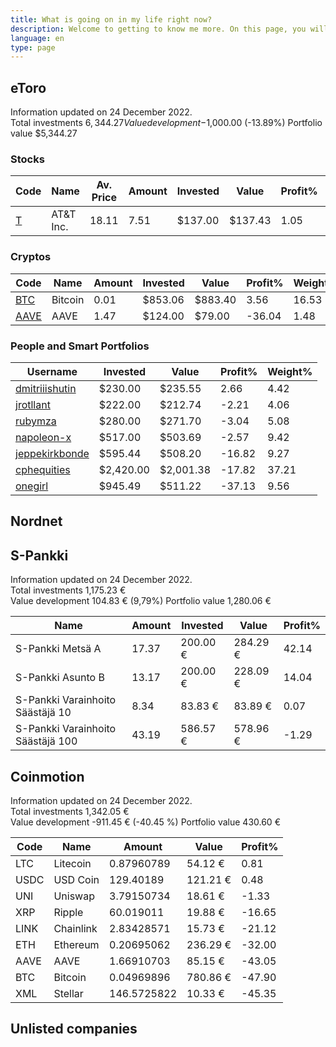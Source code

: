 ```yaml
---
title: What is going on in my life right now?
description: Welcome to getting to know me more. On this page, you will comprehensively find everything that is important to me at the moment in my professional and personal life.
language: en
type: page
---
```


## eToro

Information updated on 24 December 2022.  
Total investments $6,344.27  
Value development -$1,000.00 (-13.89%)
Portfolio value $5,344.27

### Stocks

| Code | Name | Av. Price | Amount | Invested | Value | Profit% | Weight% |
| --- | --- | --- | --- | --- | --- | --- | --- |
| [T](https://www.etoro.com/markets/t) | AT&T Inc. | 18.11 | 7.51 | $137.00 | $137.43 | 1.05 | 2.57 |

### Cryptos

| Code | Name | Amount | Invested | Value | Profit% | Weight% |
| --- | --- | --- | --- | --- | --- | --- |
| [BTC](https://www.etoro.com/markets/btc) | Bitcoin | 0.01 | $853.06 | $883.40 | 3.56 | 16.53 |
| [AAVE](https://www.etoro.com/markets/aave) | AAVE | 1.47 | $124.00 | $79.00 | -36.04 | 1.48 |

### People and Smart Portfolios

| Username | Invested | Value | Profit% | Weight% |
| --- | --- | --- | --- | --- |
| [dmitriiishutin](https://www.etoro.com/people/dmitriiishutin) | $230.00 | $235.55 | 2.66 | 4.42 |
| [jrotllant](https://www.etoro.com/people/jrotllant) | $222.00 | $212.74 | -2.21 | 4.06 |
| [rubymza](https://www.etoro.com/people/rubymza) | $280.00 | $271.70 | -3.04 | 5.08 |
| [napoleon-x](https://www.etoro.com/people/napoleon-x) | $517.00 | $503.69 | -2.57 | 9.42 |
| [jeppekirkbonde](https://www.etoro.com/people/jeppekirkbonde) | $595.44 | $508.20 | -16.82 | 9.27 |
| [cphequities](https://www.etoro.com/people/cphequities) | $2,420.00 | $2,001.38 | -17.82 | 37.21 |
| [onegirl](https://www.etoro.com/people/onegirl) | $945.49 | $511.22 | -37.13 | 9.56 | 5.08 |

## Nordnet

## S-Pankki

Information updated on 24 December 2022.  
Total investments 1,175.23 €  
Value development 104.83 € (9,79%)
Portfolio value 1,280.06 €

| Name | Amount | Invested | Value | Profit% |
| --- | --- | --- | --- | --- |
| S-Pankki Metsä A | 17.37 | 200.00 € | 284.29 € | 42.14 |
| S-Pankki Asunto B | 13.17 | 200.00 € | 228.09 € | 14.04 |
| S-Pankki Varainhoito Säästäjä 10 | 8.34 | 83.83 € | 83.89 € | 0.07 |
| S-Pankki Varainhoito Säästäjä 100 | 43.19 | 586.57 € | 578.96 € | -1.29 |

## Coinmotion

Information updated on 24 December 2022.  
Total investments 1,342.05 €  
Value development -911.45 € (-40.45 %)
Portfolio value 430.60 €

| Code | Name | Amount | Value | Profit% |
| --- | --- | --- | --- | --- |
| LTC | Litecoin | 0.87960789 | 54.12 € | 0.81 |
| USDC | USD Coin | 129.40189 | 121.21 € | 0.48 |
| UNI | Uniswap |  3.79150734 | 18.61 € | -1.33 |
| XRP | Ripple | 60.019011 | 19.88 € | -16.65 |
| LINK | Chainlink | 2.83428571 | 15.73 € | -21.12 |
| ETH | Ethereum | 0.20695062 | 236.29 € | -32.00 |
| AAVE | AAVE | 1.66910703 | 85.15 € | -43.05 |
| BTC | Bitcoin | 0.04969896 | 780.86 € | -47.90 |
| XML | Stellar | 146.5725822 | 10.33 € | -45.35 |

## Unlisted companies
